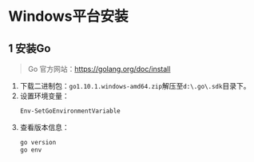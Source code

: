 # Windows平台安装

## 1 安装Go

>Go 官方网站：https://golang.org/doc/install

1. 下载二进制包：`go1.10.1.windows-amd64.zip`解压至`d:\.go\.sdk`目录下。
2. 设置环境变量：
    ```powershell
    Env-SetGoEnvironmentVariable
    ```
3. 查看版本信息：
    ```powershell
    go version
    go env
    ```

